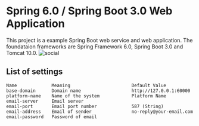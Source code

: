 # Spring 6.0 / Spring Boot 3.0 Web Application
This project is a example
Spring Boot web service
and web application.
The foundataion frameworks
are Spring Framework 6.0,
Spring Boot 3.0 and
Tomcat 10.0.
![social](https://user-images.githubusercontent.com/106970646/183581787-55e56e6c-b275-452f-9f28-617e6ebc304f.png)

## List of settings
```
Name             Meaning                       Default Value
base-domain      Domain name                   http://127.0.0.1:60000
platform-name    Name of the system            Platform Name
email-server     Email server
email-port       Email port number             587 (String)
email-address    Email of sender               no-reply@your-email.com
email-password   Password of email
```
